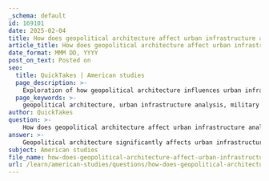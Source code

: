 ```yaml
---
_schema: default
id: 169101
date: 2025-02-04
title: How does geopolitical architecture affect urban infrastructure analysis?
article_title: How does geopolitical architecture affect urban infrastructure analysis?
date_format: MMM DD, YYYY
post_on_text: Posted on
seo:
  title: QuickTakes | American studies
  page_description: >-
    Exploration of how geopolitical architecture influences urban infrastructure analysis, focusing on military operations, urban design, ethical considerations, and the relationship between military planning and urban environments.
  page_keywords: >-
    geopolitical architecture, urban infrastructure analysis, military operations, urban warfare, urban design, power dynamics, civilian life, architectural design, military strategy, ethical considerations, urban governance, non-state actors, collaboration, built environment, urban planning
author: QuickTakes
question: >-
    How does geopolitical architecture affect urban infrastructure analysis?
answer: >-
    Geopolitical architecture significantly affects urban infrastructure analysis by shaping the design, organization, and functionality of urban spaces in ways that reflect political and military considerations. This relationship is particularly evident in the context of urban warfare, where the built environment is not only a backdrop for conflict but also a strategic element that influences military operations and urban planning.\n\n1. **Influence on Urban Design**: Geopolitical architecture dictates how urban spaces are structured, including the construction of barriers, fortifications, and specific urban layouts that reflect power dynamics. For instance, the Israeli West Bank barrier exemplifies how geopolitical considerations can lead to the creation of physical structures that impact both military strategy and civilian life. Such designs can create zones of control, influence movement, and alter the social fabric of urban areas.\n\n2. **Adaptation of Urban Environments**: As cities become geopolitical power centers, the dynamics of urban warfare evolve, necessitating a reevaluation of urban infrastructure. The rise of informal governance and non-state actors complicates traditional military strategies, prompting military planners to consider how urban spaces can be utilized or modified for combat. This adaptation often involves analyzing existing infrastructure to identify vulnerabilities and opportunities for tactical advantage.\n\n3. **Collaboration Between Military and Architectural Theories**: The interplay between military strategies and architectural design fosters collaboration between military planners and urban designers. Understanding the built environment is crucial for contemporary military doctrine, as it allows for more effective planning and execution of operations in urban settings. This collaboration can lead to innovative approaches to urban infrastructure that enhance both military effectiveness and civilian safety.\n\n4. **Ethical Considerations**: The impact of warfare on civilian life and infrastructure raises ethical questions regarding the design and use of urban spaces. Geopolitical architecture must consider the implications of military actions on civilian populations and the long-term effects on urban infrastructure. This ethical dimension is critical in urban infrastructure analysis, as it influences decisions about urban planning and military operations.\n\n5. **Urban Infrastructure Analysis in Military Contexts**: Understanding urban infrastructure is essential for military operations, as it involves examining the systems and structures that support urban life, such as transportation, utilities, and public services. The analysis of urban infrastructure allows military planners to assess vulnerabilities and plan operations effectively. For example, the Israeli Defense Forces (IDF) have focused on urban infrastructure during operations in Palestinian territories, highlighting the importance of this analysis in military contexts.\n\nIn summary, geopolitical architecture plays a crucial role in shaping urban infrastructure analysis by influencing urban design, adapting environments for military use, fostering collaboration between military and architectural theories, and raising ethical considerations regarding the impact of warfare on civilian life. This interplay underscores the importance of understanding the built environment in the context of contemporary military doctrine and urban combat strategies.
subject: American studies
file_name: how-does-geopolitical-architecture-affect-urban-infrastructure-analysis.md
url: /learn/american-studies/questions/how-does-geopolitical-architecture-affect-urban-infrastructure-analysis
---
```


&nbsp;